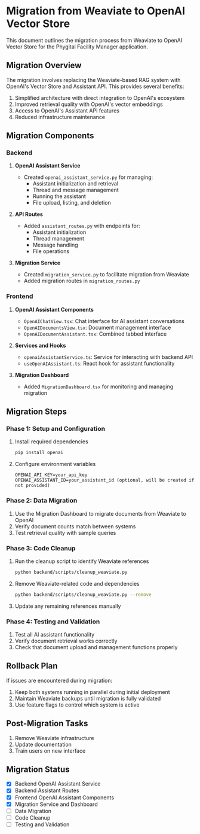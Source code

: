 # Migration from Weaviate to OpenAI Vector Store

This document outlines the migration process from Weaviate to OpenAI Vector Store for the Phygital Facility Manager application.

## Migration Overview

The migration involves replacing the Weaviate-based RAG system with OpenAI's Vector Store and Assistant API. This provides several benefits:

1. Simplified architecture with direct integration to OpenAI's ecosystem
2. Improved retrieval quality with OpenAI's vector embeddings
3. Access to OpenAI's Assistant API features
4. Reduced infrastructure maintenance

## Migration Components

### Backend

1. **OpenAI Assistant Service**
   - Created `openai_assistant_service.py` for managing:
     - Assistant initialization and retrieval
     - Thread and message management
     - Running the assistant
     - File upload, listing, and deletion

2. **API Routes**
   - Added `assistant_routes.py` with endpoints for:
     - Assistant initialization
     - Thread management
     - Message handling
     - File operations

3. **Migration Service**
   - Created `migration_service.py` to facilitate migration from Weaviate
   - Added migration routes in `migration_routes.py`

### Frontend

1. **OpenAI Assistant Components**
   - `OpenAIChatView.tsx`: Chat interface for AI assistant conversations
   - `OpenAIDocumentsView.tsx`: Document management interface
   - `OpenAIDocumentAssistant.tsx`: Combined tabbed interface

2. **Services and Hooks**
   - `openaiAssistantService.ts`: Service for interacting with backend API
   - `useOpenAIAssistant.ts`: React hook for assistant functionality

3. **Migration Dashboard**
   - Added `MigrationDashboard.tsx` for monitoring and managing migration

## Migration Steps

### Phase 1: Setup and Configuration

1. Install required dependencies
   ```bash
   pip install openai
   ```

2. Configure environment variables
   ```
   OPENAI_API_KEY=your_api_key
   OPENAI_ASSISTANT_ID=your_assistant_id (optional, will be created if not provided)
   ```

### Phase 2: Data Migration

1. Use the Migration Dashboard to migrate documents from Weaviate to OpenAI
2. Verify document counts match between systems
3. Test retrieval quality with sample queries

### Phase 3: Code Cleanup

1. Run the cleanup script to identify Weaviate references
   ```bash
   python backend/scripts/cleanup_weaviate.py
   ```

2. Remove Weaviate-related code and dependencies
   ```bash
   python backend/scripts/cleanup_weaviate.py --remove
   ```

3. Update any remaining references manually

### Phase 4: Testing and Validation

1. Test all AI assistant functionality
2. Verify document retrieval works correctly
3. Check that document upload and management functions properly

## Rollback Plan

If issues are encountered during migration:

1. Keep both systems running in parallel during initial deployment
2. Maintain Weaviate backups until migration is fully validated
3. Use feature flags to control which system is active

## Post-Migration Tasks

1. Remove Weaviate infrastructure
2. Update documentation
3. Train users on new interface

## Migration Status

- [x] Backend OpenAI Assistant Service
- [x] Backend Assistant Routes
- [x] Frontend OpenAI Assistant Components
- [x] Migration Service and Dashboard
- [ ] Data Migration
- [ ] Code Cleanup
- [ ] Testing and Validation
